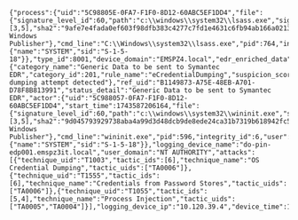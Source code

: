 	{"process":{"uid":"5C98805E-0FA7-F1F0-8D12-60ABC5EF1DD4","file":{"signature_level_id":60,"path":"c:\\windows\\system32\\lsass.exe","signature_value_ids":[3,5],"sha2":"9afe7e4fada0ef603f98dfb383c4277c7fd1e4631c6fb94ab166a02133b59fcd","normalized_path":"CSIDL_SYSTEM\\lsass.exe","original_name":"lsass.exe","name":"lsass.exe","modified":1743514769156,"md5":"8d22d4bf8ba6cec369cdf410306b534f","signature_company_name":"Microsoft Windows Publisher"},"cmd_line":"C:\\Windows\\system32\\lsass.exe","pid":764,"integrity_id":6,"user":{"name":"SYSTEM","sid":"S-1-5-18"}},"type_id":8001,"device_domain":"EMSPZ4.local","edr_enriched_data":{"category_name":"Generic Data to be sent to Symantec EDR","category_id":201,"rule_name":"eCredentialDumping","suspicion_score":50,"rule_description":"Credential dumping attempt detected"},"ref_uid":"B1149873-A75E-48EB-A701-D78F8B813991","status_detail":"Generic Data to be sent to Symantec EDR","actor":{"uid":"5C988057-0FA7-F1F0-8D12-60ABC5EF1DD4","start_time":1743587206164,"file":{"signature_level_id":60,"path":"c:\\windows\\system32\\wininit.exe","signature_value_ids":[3,5],"sha2":"9d045793929738aba4a99d3d48dcb9de8ede24ca31b7319b618942fc5eb27e06","normalized_path":"CSIDL_SYSTEM\\wininit.exe","original_name":"WinInit.exe","name":"wininit.exe","modified":1726500460310,"md5":"bb8e62044aa67c0c178293751cdacfb6","signature_company_name":"Microsoft Windows Publisher"},"cmd_line":"wininit.exe","pid":596,"integrity_id":6,"user":{"name":"SYSTEM","sid":"S-1-5-18"}},"logging_device_name":"do-pin-edp001.emspz3it.local","user_domain":"NT AUTHORITY","attacks":[{"technique_uid":"T1003","tactic_ids":[6],"technique_name":"OS Credential Dumping","tactic_uids":["TA0006"]},{"technique_uid":"T1555","tactic_ids":[6],"technique_name":"Credentials from Password Stores","tactic_uids":["TA0006"]},{"technique_uid":"T1055","tactic_ids":[5,4],"technique_name":"Process Injection","tactic_uids":["TA0005","TA0004"]}],"logging_device_ip":"10.120.39.4","device_time":1743587206401}
